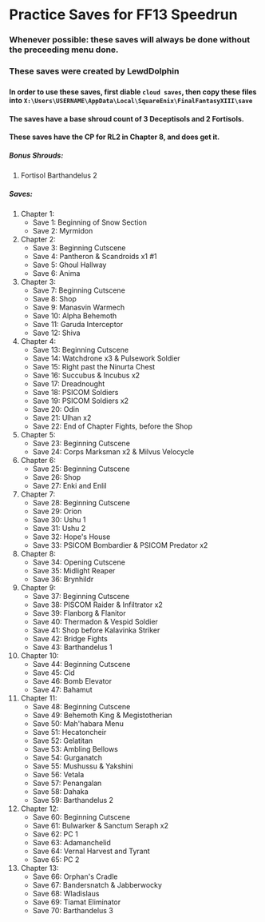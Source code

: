 # Practice Saves for FF13 Speedrun

### Whenever possible: these saves will always be done without the preceeding menu done.
### These saves were created by LewdDolphin
### 

#### In order to use these saves, first diable `cloud saves`, then copy these files into `X:\Users\USERNAME\AppData\Local\SquareEnix\FinalFantasyXIII\save`

#### The saves have a base shroud count of 3 Deceptisols and 2 Fortisols.
#### These saves have the CP for RL2 in Chapter 8, and does get it.

##### Bonus Shrouds:

1. Fortisol Barthandelus 2

##### Saves:

1. Chapter 1:
    * Save 1: Beginning of Snow Section
    * Save 2: Myrmidon
2. Chapter 2:
    * Save 3: Beginning Cutscene
    * Save 4: Pantheron & Scandroids x1 #1
    * Save 5: Ghoul Hallway
    * Save 6: Anima
3. Chapter 3:
    * Save 7: Beginning Cutscene
    * Save 8: Shop
    * Save 9: Manasvin Warmech
    * Save 10: Alpha Behemoth
    * Save 11: Garuda Interceptor
    * Save 12: Shiva
4. Chapter 4:
    * Save 13: Beginning Cutscene
    * Save 14: Watchdrone x3 & Pulsework Soldier
    * Save 15: Right past the Ninurta Chest
    * Save 16: Succubus & Incubus x2
    * Save 17: Dreadnought
    * Save 18: PSICOM Soldiers
    * Save 19: PSICOM Soldiers x2
    * Save 20: Odin
    * Save 21: Ulhan x2
    * Save 22: End of Chapter Fights, before the Shop
5. Chapter 5:
    * Save 23: Beginning Cutscene
    * Save 24: Corps Marksman x2 & Milvus Velocycle
6. Chapter 6:
    * Save 25: Beginning Cutscene
    * Save 26: Shop
    * Save 27: Enki and Enlil
7. Chapter 7:
    * Save 28: Beginning Cutscene
    * Save 29: Orion
    * Save 30: Ushu 1
    * Save 31: Ushu 2
    * Save 32: Hope's House 
    * Save 33: PSICOM Bombardier & PSICOM Predator x2
8. Chapter 8:
    * Save 34: Opening Cutscene
    * Save 35: Midlight Reaper 
    * Save 36: Brynhildr
9. Chapter 9:
    * Save 37: Beginning Cutscene
    * Save 38: PISCOM Raider & Infiltrator x2
    * Save 39: Flanborg & Flanitor
    * Save 40: Thermadon & Vespid Soldier
	* Save 41: Shop before Kalavinka Striker
	* Save 42: Bridge Fights
	* Save 43: Barthandelus 1
10. Chapter 10:
	* Save 44: Beginning Cutscene
	* Save 45: Cid
	* Save 46: Bomb Elevator
	* Save 47: Bahamut
11. Chapter 11:
	* Save 48: Beginning Cutscene
	* Save 49: Behemoth King & Megistotherian
	* Save 50: Mah'habara Menu
	* Save 51: Hecatoncheir
	* Save 52: Gelatitan
	* Save 53: Ambling Bellows
	* Save 54: Gurganatch
	* Save 55: Mushussu & Yakshini
	* Save 56: Vetala
	* Save 57: Penangalan
	* Save 58: Dahaka
	* Save 59: Barthandelus 2
12. Chapter 12:
	* Save 60: Beginning Cutscene
	* Save 61: Bulwarker & Sanctum Seraph x2
	* Save 62: PC 1
	* Save 63: Adamanchelid
	* Save 64: Vernal Harvest and Tyrant
	* Save 65: PC 2
13. Chapter 13: 
	* Save 66: Orphan's Cradle
	* Save 67: Bandersnatch & Jabberwocky
	* Save 68: Wladislaus
	* Save 69: Tiamat Eliminator
	* Save 70: Barthandelus 3
	



